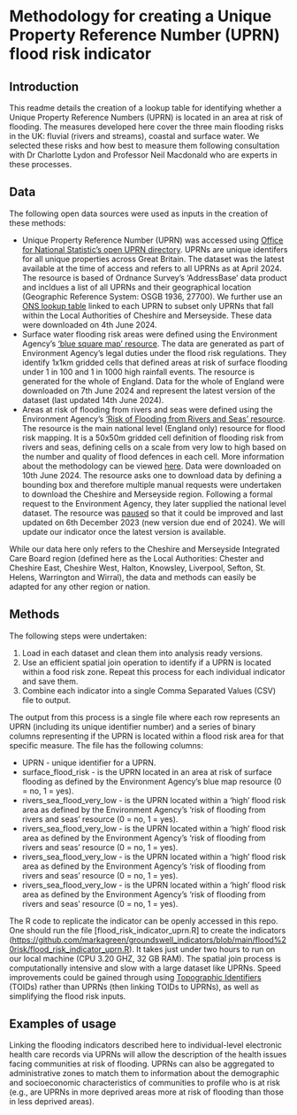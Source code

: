 # Methodology for creating a Unique Property Reference Number (UPRN) flood risk indicator

## Introduction

This readme details the creation of a lookup table for identifying whether a Unique Property Reference Numbers (UPRN) is located in an area at risk of flooding. The measures developed here cover the three main flooding risks in the UK: fluvial (rivers and streams), coastal and surface water. We selected these risks and how best to measure them following consultation with Dr Charlotte Lydon and Professor Neil Macdonald who are experts in these processes. 

## Data

The following open data sources were used as inputs in the creation of these methods:
* Unique Property Reference Number (UPRN) was accessed using [Office for National Statistic’s open UPRN directory](https://geoportal.statistics.gov.uk/datasets/acd0dbf73c2849f2a45e15c4aa248805/about). UPRNs are unique identifers for all unique properties across Great Britain. The dataset was the latest available at the time of access and refers to all UPRNs as at April 2024. The resource is based of Ordnance Survey’s ‘AddressBase’ data product and incldues a list of all UPRNs and their geographical location (Geographic Reference System: OSGB 1936, 27700). We further use an [ONS lookup table](https://geoportal.statistics.gov.uk/datasets/02d709e510804d67b16068b037cd72e6/about) linked to each UPRN to subset only UPRNs that fall within the Local Authorities of Cheshire and Merseyside. These data were downloaded on 4th June 2024.
* Surface water flooding risk areas were defined using the Environment Agency’s [‘blue square map’ resource](https://www.data.gov.uk/dataset/7792054a-068d-471b-8969-f53a22b0c9b2/indicative-flood-risk-areas-shapefiles). The data are generated as part of Environment Agency’s legal duties under the flood risk regulations. They identify 1x1km gridded cells that defined areas at risk of surface flooding under 1 in 100 and 1 in 1000 high rainfall events. The resource is generated for the whole of England. Data for the whole of England were downloaded on 7th June 2024 and represent the latest version of the dataset (last updated 14th June 2024).
* Areas at risk of flooding from rivers and seas were defined using the Environment Agency’s [‘Risk of Flooding from Rivers and Seas’ resource](https://environment.data.gov.uk/dataset/8d57464f-d465-11e4-8790-f0def148f590). The resource is the main national level (England only) resource for flood risk mapping. It is a 50x50m gridded cell definition of flooding risk from rivers and seas, defining cells on a scale from very low to high based on the number and quality of flood defences in each cell. More information about the methodology can be viewed [here](https://environment.data.gov.uk/api/file/download?fileDataSetId=d1651d70-29a8-406a-8e66-cdf15a11ef23&fileName=RoFRS_Product_Description_v2_3.pdf). Data were downloaded on 10th June 2024. The resource asks one to download data by defining a bounding box and therefore multiple manual requests were undertaken to download the Cheshire and Merseyside region. Following a formal request to the Environment Agency, they later supplied the national level dataset. The resource was [paused](https://www.gov.uk/guidance/updates-to-national-flood-and-coastal-erosion-risk-information#:~:text=Pause%20to%20regular%20updates%20of%20flood%20risk%20data,-The%20Environment%20Agency&text=We%20are%20also%20using%20this,last%20updated%201%20November%202023) so that it could be improved and last updated on 6th December 2023 (new version due end of 2024). We will update our indicator once the latest version is available. 

While our data here only refers to the Cheshire and Merseyside Integrated Care Board region (defined here as the Local Authorities: Chester and Cheshire East, Cheshire West, Halton, Knowsley, Liverpool, Sefton, St. Helens, Warrington and Wirral), the data and methods can easily be adapted for any other region or nation.   

## Methods

The following steps were undertaken:
1. Load in each dataset and clean them into analysis ready versions.
2. Use an efficient spatial join operation to identify if a UPRN is located within a food risk zone. Repeat this process for each individual indicator and save them.
3. Combine each indicator into a single Comma Separated Values (CSV) file to output. 

The output from this process is a single file where each row represents an UPRN (including its unique identifier number) and a series of binary columns representing if the UPRN is located within a flood risk area for that specific measure. The file has the following columns:
* UPRN - unique identifier for a UPRN.
* surface_flood_risk - is the UPRN located in an area at risk of surface flooding as defined by the Environment Agency’s blue map resource (0 = no, 1 = yes).
* rivers_sea_flood_very_low - is the UPRN located within a ‘high’ flood risk area as defined by the Environment Agency’s ‘risk of flooding from rivers and seas’ resource (0 = no, 1 = yes).
* rivers_sea_flood_very_low - is the UPRN located within a ‘high’ flood risk area as defined by the Environment Agency’s ‘risk of flooding from rivers and seas’ resource (0 = no, 1 = yes).
* rivers_sea_flood_very_low - is the UPRN located within a ‘high’ flood risk area as defined by the Environment Agency’s ‘risk of flooding from rivers and seas’ resource (0 = no, 1 = yes).
* rivers_sea_flood_very_low - is the UPRN located within a ‘high’ flood risk area as defined by the Environment Agency’s ‘risk of flooding from rivers and seas’ resource (0 = no, 1 = yes).

The R code to replicate the indicator can be openly accessed in this repo. One should run the file [flood_risk_indicator_uprn.R] to create the indicators (https://github.com/markagreen/groundswell_indicators/blob/main/flood%20risk/flood_risk_indicator_uprn.R). It takes just under two hours to run on our local machine (CPU 3.20 GHZ, 32 GB RAM). The spatial join process is computationally intensive and slow with a large dataset like UPRNs. Speed improvements could be gained through using [Topographic Identifiers](https://www.ordnancesurvey.co.uk/products/os-open-toid) (TOIDs) rather than UPRNs (then linking TOIDs to UPRNs), as well as simplifying the flood risk inputs. 

## Examples of usage

Linking the flooding indicators described here to individual-level electronic health care records via UPRNs will allow the description of the health issues facing communities at risk of flooding. UPRNs can also be aggregated to administrative zones to match them to information about the demographic and socioeconomic characteristics of communities to profile who is at risk (e.g., are UPRNs in more deprived areas more at risk of flooding than those in less deprived areas). 



